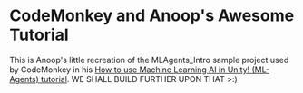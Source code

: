 # CodeMonkey and Anoop's Awesome Tutorial

This is Anoop's little recreation of the MLAgents_Intro sample project used by CodeMonkey in his [How to use Machine Learning AI in Unity! (ML-Agents) tutorial](https://www.youtube.com/watch?v=zPFU30tbyKs). WE SHALL BUILD FURTHER UPON THAT >:)
